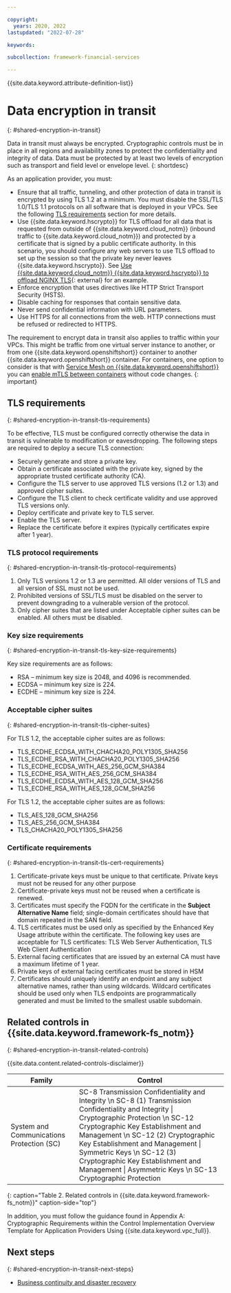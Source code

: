 ```yaml
---

copyright:
  years: 2020, 2022
lastupdated: "2022-07-28"

keywords: 

subcollection: framework-financial-services

---
```


{{site.data.keyword.attribute-definition-list}}

# Data encryption in transit
{: #shared-encryption-in-transit}

Data in transit must always be encrypted. Cryptographic controls must be in place in all regions and availability zones to protect the confidentiality and integrity of data. Data must be protected by at least two levels of encryption such as transport and field level or envelope level.
{: shortdesc}

As an application provider, you must:

* Ensure that all traffic, tunneling, and other protection of data in transit is encrypted by using TLS 1.2 at a minimum. You must disable the SSL/TLS 1.0/TLS 1.1 protocols on all software that is deployed in your VPCs. See the following [TLS requirements](#vpc-architecture-encryption-in-transit-tls-requirements) section for more details.
* Use {{site.data.keyword.hscrypto}} for TLS offload for all data that is requested from outside of {{site.data.keyword.cloud_notm}} (inbound traffic to {{site.data.keyword.cloud_notm}}) and protected by a certificate that is signed by a public certificate authority. In this scenario, you should configure any web servers to use TLS offload to set up the session so that the private key never leaves {{site.data.keyword.hscrypto}}. See [Use {{site.data.keyword.cloud_notm}} {{site.data.keyword.hscrypto}} to offload NGINX TLS](https://developer.ibm.com/components/ibmz/tutorials/use-hyper-protect-crypto-services-to-offload-nginx-tls/){: external} for an example.
* Enforce encryption that uses directives like HTTP Strict Transport Security (HSTS).
* Disable caching for responses that contain sensitive data.
* Never send confidential information with URL parameters.
* Use HTTPS for all connections from the web. HTTP connections must be refused or redirected to HTTPS.

The requirement to encrypt data in transit also applies to traffic within your VPCs. This might be traffic from one virtual server instance to another, or from one {{site.data.keyword.openshiftshort}} container to another {{site.data.keyword.openshiftshort}} container. For containers, one option to consider is that with [Service Mesh on {{site.data.keyword.openshiftshort}}](/docs/solution-tutorials?topic=solution-tutorials-openshift-service-mesh) you can [enable mTLS between containers](/docs/solution-tutorials?topic=solution-tutorials-openshift-service-mesh#openshift-service-mesh-secure_services) without code changes.
{: important}

## TLS requirements
{: #shared-encryption-in-transit-tls-requirements}

To be effective, TLS must be configured correctly otherwise the data in transit is vulnerable to modification or eavesdropping. The following steps are required to deploy a secure TLS connection:

* Securely generate and store a private key.
* Obtain a certificate associated with the private key, signed by the appropriate trusted certificate authority (CA).
* Configure the TLS server to use approved TLS versions (1.2 or 1.3) and approved cipher suites.
* Configure the TLS client to check certificate validity and use approved TLS versions only.
* Deploy certificate and private key to TLS server.
* Enable the TLS server.
* Replace the certificate before it expires (typically certificates expire after 1 year).

### TLS protocol requirements
{: #shared-encryption-in-transit-tls-protocol-requirements}

1. Only TLS versions 1.2 or 1.3 are permitted. All older versions of TLS and all version of SSL must not be used.
2. Prohibited versions of SSL/TLS must be disabled on the server to prevent downgrading to a vulnerable version of the protocol.
3. Only cipher suites that are listed under Acceptable cipher suites can be enabled. All others must be disabled.

### Key size requirements
{: #shared-encryption-in-transit-tls-key-size-requirements}

Key size requirements are as follows:

* RSA – minimum key size is 2048, and 4096 is recommended.
* ECDSA – minimum key size is 224.
* ECDHE – minimum key size is 224.

### Acceptable cipher suites
{: #shared-encryption-in-transit-tls-cipher-suites}

For TLS 1.2, the acceptable cipher suites are as follows:

* TLS_ECDHE_ECDSA_WITH_CHACHA20_POLY1305_SHA256
* TLS_ECDHE_RSA_WITH_CHACHA20_POLY1305_SHA256
* TLS_ECDHE_ECDSA_WITH_AES_256_GCM_SHA384
* TLS_ECDHE_RSA_WITH_AES_256_GCM_SHA384
* TLS_ECDHE_ECDSA_WITH_AES_128_GCM_SHA256
* TLS_ECDHE_RSA_WITH_AES_128_GCM_SHA256

For TLS 1.2, the acceptable cipher suites are as follows:

* TLS_AES_128_GCM_SHA256
* TLS_AES_256_GCM_SHA384
* TLS_CHACHA20_POLY1305_SHA256

### Certificate requirements
{: #shared-encryption-in-transit-tls-cert-requirements}

1. Certificate-private keys must be unique to that certificate. Private keys must not be reused for any other purpose
2. Certificate-private keys must not be reused when a certificate is renewed.
3. Certificates must specify the FQDN for the certificate in the **Subject Alternative Name** field; single-domain certificates should have that domain repeated in the SAN field.
4. TLS certificates must be used only as specified by the Enhanced Key Usage attribute within the certificate. The following key uses are acceptable for TLS certificates: TLS Web Server Authentication, TLS Web Client Authentication
5. External facing certificates that are issued by an external CA must have a maximum lifetime of 1 year.
6. Private keys of external facing certificates must be stored in HSM
7. Certificates should uniquely identify an endpoint and any subject alternative names, rather than using wildcards. Wildcard certificates should be used only when TLS endpoints are programmatically generated and must be limited to the smallest usable subdomain.

## Related controls in {{site.data.keyword.framework-fs_notm}}
{: #shared-encryption-in-transit-related-controls}

{{site.data.content.related-controls-disclaimer}}

| Family              | Control                                           |
|---------------------|---------------------------------------------------|
| System and Communications Protection (SC) | SC-8 Transmission Confidentiality and Integrity \n SC-8 (1) Transmission Confidentiality and Integrity &#124; Cryptographic Protection \n SC-12 Cryptographic Key Establishment and Management \n SC-12 (2) Cryptographic Key Establishment and Management &#124; Symmetric Keys \n SC-12 (3) Cryptographic Key Establishment and Management &#124; Asymmetric Keys \n SC-13 Cryptographic Protection  |
{: caption="Table 2. Related controls in {{site.data.keyword.framework-fs_notm}}" caption-side="top"}

In addition, you must follow the guidance found in Appendix A: Cryptographic Requirements within the Control Implementation Overview Template for Application Providers Using {{site.data.keyword.vpc_full}}.

## Next steps
{: #shared-encryption-in-transit-next-steps}

* [Business continuity and disaster recovery](/docs/allowlist/framework-financial-services?topic=framework-financial-services-shared-bcdr)
